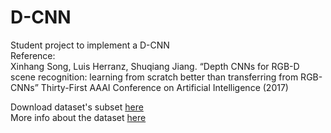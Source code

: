 # D-CNN
Student project to implement a D-CNN <br>
Reference: <br>
Xinhang Song, Luis Herranz, Shuqiang Jiang. “Depth CNNs for RGB-D scene recognition: learning from scratch better than transferring from RGB-CNNs” Thirty-First AAAI Conference on Artificial Intelligence (2017)

Download dataset's subset <a href="http://horatio.cs.nyu.edu/mit/silberman/nyu_depth_v2/nyu_depth_v2_labeled.mat"> here</a> <br>
More info about the dataset <a href="https://cs.nyu.edu/~silberman/datasets/nyu_depth_v2.html">here</a>
